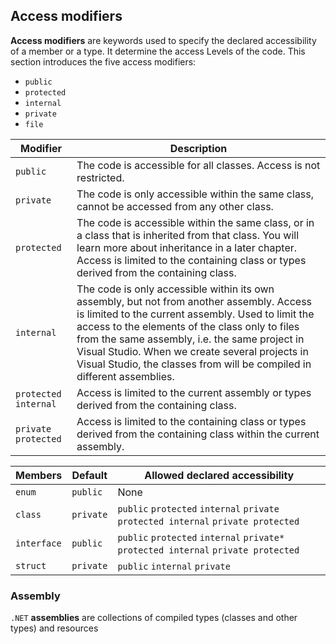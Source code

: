 ## Access modifiers

**Access modifiers** are keywords used to specify the declared accessibility of a member or a type. It determine the access Levels of the code. This section introduces the five access modifiers:

- `public`
- `protected`
- `internal`
- `private`
- `file`

|Modifier|Description|
|-|-|
|`public`|	The code is accessible for all classes. Access is not restricted.|
|`private`|The code is only accessible within the same class, cannot be accessed from any other class.|
|`protected`|	The code is accessible within the same class, or in a class that is inherited from that class. You will learn more about inheritance in a later chapter. Access is limited to the containing class or types derived from the containing class.|
|`internal`|	The code is only accessible within its own assembly, but not from another assembly. Access is limited to the current assembly. Used to limit the access to the elements of the class only to files from the same assembly, i.e. the same project in Visual Studio. When we create several projects in Visual Studio, the classes from will be compiled in different assemblies.|
|`protected internal`| Access is limited to the current assembly or types derived from the containing class.|
|`private protected`|Access is limited to the containing class or types derived from the containing class within the current assembly.|

|Members|Default|Allowed declared accessibility|
|-|-|-|
|`enum`|`public`|None|
|`class`|`private`|`public` `protected` `internal` `private` `protected internal` `private protected`|
|`interface`|`public`|`public` `protected` `internal` `private*` `protected internal` `private protected`|
|`struct`|`private`|`public` `internal` `private`|


### Assembly
`.NET` **assemblies** are collections of compiled types (classes and other types) and resources


